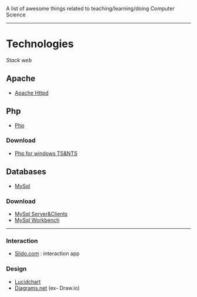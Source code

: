 A list of awesome things related to teaching/learning/doing Computer Science

---

# Technologies

*Stack web*

## Apache
* [Apache Httpd](http://apachelounge.com/)

## Php
* [Php](https://www.php.net/)
### Download
* [Php for windows TS&NTS](https://windows.php.net/download#php-8.0)


## Databases
* [MySql](https://www.mysql.com/)
### Download
* [MySql Server&Clients](https://dev.mysql.com/downloads/mysql/)
* [MySql Workbench](https://dev.mysql.com/downloads/workbench/)


---

### Interaction
* [Slido.com](https://www.sli.do/) : interaction app


### Design
* [Lucidchart](https://www.lucidchart.com/)
* [Diagrams.net](https://app.diagrams.net/) (ex- Draw.io)



